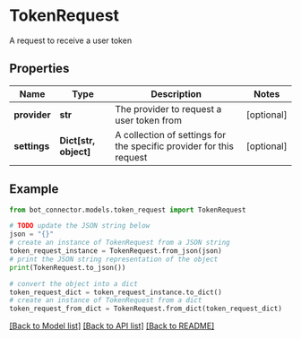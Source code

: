 # TokenRequest

A request to receive a user token

## Properties

Name | Type | Description | Notes
------------ | ------------- | ------------- | -------------
**provider** | **str** | The provider to request a user token from | [optional] 
**settings** | **Dict[str, object]** | A collection of settings for the specific provider for this request | [optional] 

## Example

```python
from bot_connector.models.token_request import TokenRequest

# TODO update the JSON string below
json = "{}"
# create an instance of TokenRequest from a JSON string
token_request_instance = TokenRequest.from_json(json)
# print the JSON string representation of the object
print(TokenRequest.to_json())

# convert the object into a dict
token_request_dict = token_request_instance.to_dict()
# create an instance of TokenRequest from a dict
token_request_from_dict = TokenRequest.from_dict(token_request_dict)
```
[[Back to Model list]](../README.md#documentation-for-models) [[Back to API list]](../README.md#documentation-for-api-endpoints) [[Back to README]](../README.md)


